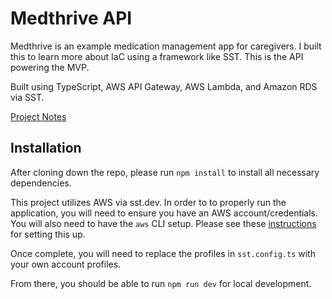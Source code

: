 # Medthrive API

Medthrive is an example medication management app for caregivers.  I built this to learn more about IaC using a framework like SST.  This is the API powering the MVP.

Built using TypeScript, AWS API Gateway, AWS Lambda, and Amazon RDS via SST.

[Project Notes](https://docs.google.com/document/d/1lZQ15cpvRAOPbPFhcNsnM_V71i-V8CkYG91ndv7g3u0/edit?tab=t.0Z)

## Installation

After cloning down the repo, please run `npm install` to install all necessary dependencies.

This project utilizes AWS via sst.dev.  In order to to properly run the application, you will need to ensure you have an AWS account/credentials.  You will also need to have the `aws` CLI setup. Please see these [instructions](https://sst.dev/docs/aws-accounts/) for setting this up.

Once complete, you will need to replace the profiles in `sst.config.ts` with your own account profiles.

From there, you should be able to run `npm run dev` for local development.
